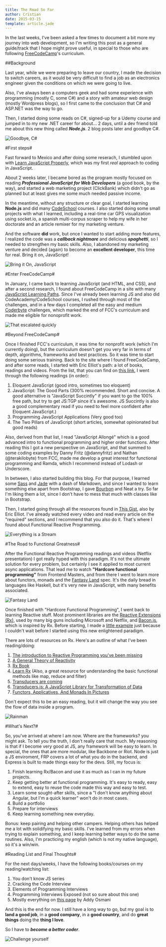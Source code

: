 ```yaml
---
title: The Road So Far
author: Cristian
date: 2015-03-15
template: article.jade
---
```


In the last weeks, I've been asked a few times to document a bit more my journey into web development, so I'm writing this post as a general guide/track that I hope might prove useful, in special to those who are following [FreeCodeCamp](http://www.freecodecamp.com)'s curriculum.

##Background

Last year, while we were preparing to leave our country, I made the decision to switch careers, as it would be very difficult to find a job as an electronics engineer given the conditions on which we were going to live.

Also, I've always been a computers geek and had some experience with programming (mostly C, some C#) and a story with amateur web design (mostly Wordpress blogs), so I first came to the conclusion that C# and ASP.NET was the way to go.

Then, I started doing some reads on C#, signed-up for a Udemy course and jumped in to my new .NET career for about... 2 days, until a dev friend told me about this new thing called ***Node.js***. 2 blog posts later and goodbye C\#.

![Goodbye, C#](good-bye.gif)


#First steps#

Fast forward to Mexico and after doing some reserach, I stumbled upon with [Learn JavaScript Properly](http://www.reddit.com/r/learnjavascript/comments/2179b5/learn_javascript_properly_omnibus_post_for_the/), which was my first *real* approach to coding in JavaScript.

About 2 weeks later, I became bored as the program mostly focused on reading ***Professional JavaScript for Web Developers*** (a good book, by the way), and started a web marketing project (ClickBank) which didn't go as planned but at least gives me some much needed passive income.

In the meantime, without any structure or clear goal, I started learning **Node.js** and did many [CodeSchool](http://www.codeschool.com) courses. I also started doing some small projects with what I learned, including a real-time car GPS visualization using socket.io, a spanish multi-corpus scraper to help my wife in her doctorate and an article remixer for my marketing venture.

And the software **did** work, but once I wanted to start adding more features, I realized the code was a ***callback nightmare*** and delicious ***spaghetti***, so I needed to strengthen my basic skills. Also, I abandoned my marketing venture and decided (again) to become an **excellent developer**, this time for real. Bring it on, JavaScript!

![Bring it On, JavaScript](bring-it-on.gif)


#Enter FreeCodeCamp#

In January, I came back to learning JavaScript (and HTML, and CSS), and after a second research, I found about FreeCodeCamp in a site with many [JavaScript Learning Paths](http://js.startrack.io/). Since I've already been learning JS and also did CodeAcademy/CodeSchool courses, I rushed through most of the challenges, and in a few days I completed all the easy and medium [Coderbyte](http://coderbyte.com/CodingArea/Challenges/) challenges, which marked the end of FCC's curriculum and made me eligible for nonoprofit work.

![That escalated quickly](fast.gif)

#Beyond FreeCodeCamp#

Once I finished FCC's curriculum, it was time for nonprofit work (which I'm currently doing), but the curriculum doesn't get you very far in terms of depth, algorithms, frameworks and best practices. So it was time to start doing some serious training. Back to the site where I found FreeCodeCamp, and after some reads, I started with Eric Elliot's path: a lot of books, readings and videos. From the list, that you can find on [this link](https://medium.com/javascript-scene/learn-javascript-b631a4af11f2), I went through the following readings (in order):

1. Eloquent JavaScript (good intro, sometimes too eloquent)
2. JavaScript: The Good Parts (300% recommended. Short and concise. A good alternative is "JavaScript Succintly" if you want to go the 100% free path, but try to get JS:TGP since it's awesome. JS Succintly is also a good complementary read if you need to feel more confident after Eloquent JavaScript.)
3. Programming JavaScript Applications (Very good too)
4. The Two Pillars of JavaScript (short articles, somewhat opinionated but good reads)

Also, derived from that list, I read "JavaScript Allongé" which is a good advanced intro to functional programming and higher order functions. After reading this I got a new perspective on JavaScript, and that summed to some coding examples by Danny Fritz (@dannyfritz) and Nathan (@terakilobyte) from FCC, made me develop a great interest for functional programming and Ramda, which I recommend instead of Lodash or Underscore.

In between, I also started building this blog. For that purpose, I learned some [Sass](http://sass-lang.com/) and [Jade](http://jade-lang.com/) with a dash of Markdown, and since I wanted to learn something else apart from Bootstrap, I gave [Bourbon](http://bourbon.io/) and Neat a try. So far I'm liking them a lot, since I don't have to mess that much with classes like in Bootstrap.

Then, I started going through all the resources found in [This Gist](https://gist.github.com/ericelliott/d576f72441fc1b27dace), also by Eric Elliot. I've already watched every video and read every article on the "required" sections, and I recommend that you also do it. That's where I found about Functional Reactive Programming.

![Everything is a Stream](frp-stream.jpg)

#The Road to Functional Greatness#

After the Functional Reactive Programming readings and videos (Netflix presentation) I got really hyped with this paradigm. It's not the ultimate solution for every problem, but certainly I see it applied to most current async applications. That lead me to watch **"Hardcore functional programming"** from Frontend Masters, and from there I went to learn more about functors, monads and the [Fantasy Land](https://github.com/fantasyland/fantasy-land) spec. It's the daily bread in languages like Haskell, but it's very new in JavaScript, with many benefits associated.

![Fantasy Land](fantasy-logo.png)

Once finished with "Hardcore Functional Programming", I went back to learning Reactive stuff. Most prominent libraries are the [Reactive Extensions (Rx)](http://reactivex.io/), used by many big guns including Microsoft and Netflix, and [Bacon.js](https://baconjs.github.io/), which is inspired by Rx. Before starting, I made a [little example](http://codepen.io/crisberrios/pen/ogPWmJ?editors=001) just because I couldn't wait before I started using this new enlightened paradigm.

There are lots of resources on Rx. Here's an outline of what I've been reading/doing:

1. [The introduction to Reactive Programming you've been missing](https://gist.github.com/staltz/868e7e9bc2a7b8c1f754)
2. [A General Theory of Reactivity](https://github.com/kriskowal/gtor)
3. [Rx Book](https://xgrommx.github.io/rx-book/content/summary.html)
4. [Learn Rx](http://reactive-extensions.github.io/learnrx/) (Also, a great resource for understanding the basic functional methods like map, reduce and filter)
5. [Transducers are coming](http://blog.cognitect.com/blog/2014/8/6/transducers-are-coming)
6. [Transducers.js: A JavaScript Library for Transformation of Data](http://jlongster.com/Transducers.js--A-JavaScript-Library-for-Transformation-of-Data)
7. [Functors, Applicatives, And Monads In Pictures](http://adit.io/posts/2013-04-17-functors,_applicatives,_and_monads_in_pictures.html)

Don't expect this to be an easy reading, but it will change the way you see the flow of data inside a program.

![Rainman](rainman.gif)

#What's Next?#

So, you've arrived at where I am now. Where are the frameworks? you might ask. To tell you the truth, I don't really care that much. My reasoning is that if I become very good at JS, any framework will be easy to learn. In special, the ones that are more modular, like Backbone or Riot. Node is just a JS enviroment, FRP covers a lot of what you do in the backend, and Express is built to made things easy for the devs. Still, my focus is:

1. Finish learning Rx/Bacon and use it as much as I can in my future projects.
2. Keep getting better at functional programming. It's easy to ready, easy to extend, easy to reuse the code made this way and easy to test.
3. Learn some sought-after skills, since a "I don't know anything about Angular, but I'm a quick learner" won't do in most cases.
4. Build a portfolio
5. Prepare for interviews
6. Keep learning something new everyday.

Bonus: keep pairing and helping other campers. Helping others has helped me a lot with solidifying my basic skills. I've learned from my errors when trying to explain something, and I keep learning better ways to do the same routines. Also, I'm practicing my english (which is not my native language), so it's a win/win.

#Reading List and Final Thoughts#

For the next days/weeks, I have the following books/courses on my reading/watching list:

1. You don't know JS series
2. Cracking the Code Interview
3. Elements of Programming Interviews
4. Programming Interviews Exposed (not so sure about this one)
5. Mostly everything on [this page](https://plus.google.com/+AddyOsmani/posts/H3onog42Msj) by Addy Osmani

And this is the end for now. I still have a long way to go, but my goal is to **land a good job**, in a **good company**, in a **good country**, and do **great things** doing the **thing I love**.

So I have to ***become a better coder***.

![Challenge yourself](challenge.jpg)